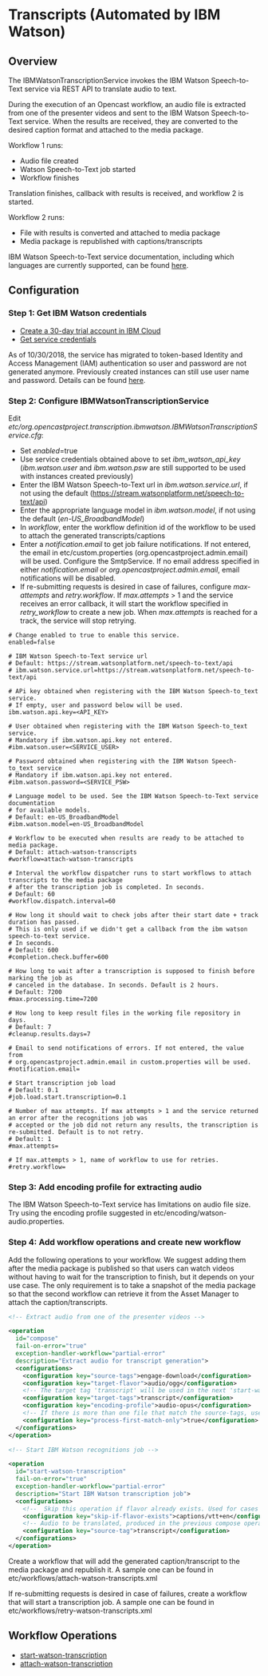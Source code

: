 Transcripts (Automated by IBM Watson)
=====================================

Overview
--------

The IBMWatsonTranscriptionService invokes the IBM Watson Speech-to-Text service via REST API to translate audio to
 text.

During the execution of an Opencast workflow, an audio file is extracted from one of the presenter videos and sent to
the IBM Watson Speech-to-Text service. When the results are received, they are converted to the desired caption format
and attached to the media package.

Workflow 1 runs:

* Audio file created
* Watson Speech-to-Text job started
* Workflow finishes

Translation finishes, callback with results is received, and workflow 2 is started.

Workflow 2 runs:

* File with results is converted and attached to media package
* Media package is republished with captions/transcripts

IBM Watson Speech-to-Text service documentation, including which languages are currently supported, can be found
 [here](https://cloud.ibm.com/docs/services/speech-to-text/index.html#about).

Configuration
-------------

### Step 1: Get IBM Watson credentials

* [Create a 30-day trial account in IBM Cloud](https://console.bluemix.net)
* [Get service credentials](https://console.bluemix.net/docs/services/watson/getting-started-iam.html#iam)

As of 10/30/2018, the service has migrated to token-based Identity and Access Management (IAM) authentication so user
and password are not generated anymore. Previously created instances can still use user name and password.
Details can be found [here](https://cloud.ibm.com/docs/services/speech-to-text/release-notes.html#October2018b).

### Step 2: Configure IBMWatsonTranscriptionService

Edit  _etc/org.opencastproject.transcription.ibmwatson.IBMWatsonTranscriptionService.cfg_:

* Set _enabled_=true
* Use service credentials obtained above to set _ibm_watson_api_key_ (_ibm.watson.user_ and _ibm.watson.psw_
are
still supported to be used with instances created previously)
* Enter the IBM Watson Speech-to-Text url in _ibm.watson.service.url_, if not using the default
(https://stream.watsonplatform.net/speech-to-text/api)
* Enter the appropriate language model in _ibm.watson.model_, if not using the default (_en-US_BroadbandModel_)
* In _workflow_, enter the workflow definition id of the workflow to be used to attach the generated
transcripts/captions
* Enter a _notification.email_ to get job failure notifications. If not entered, the email in
etc/custom.properties (org.opencastproject.admin.email) will be used. Configure the SmtpService.
If no email address specified in either _notification.email_ or _org.opencastproject.admin.email_,
email notifications will be disabled.
* If re-submitting requests is desired in case of failures, configure _max-attempts_ and _retry.workflow_.
If _max.attempts_ > 1 and the service receives an error callback, it will start the workflow specified in
_retry_workflow_ to create a new job. When _max.attempts_ is reached for a track, the service will stop retrying.

```
# Change enabled to true to enable this service.
enabled=false

# IBM Watson Speech-to-Text service url
# Default: https://stream.watsonplatform.net/speech-to-text/api
# ibm.watson.service.url=https://stream.watsonplatform.net/speech-to-text/api

# APi key obtained when registering with the IBM Watson Speech-to_text service.
# If empty, user and password below will be used.
ibm.watson.api.key=<API_KEY>

# User obtained when registering with the IBM Watson Speech-to_text service.
# Mandatory if ibm.watson.api.key not entered.
#ibm.watson.user=<SERVICE_USER>

# Password obtained when registering with the IBM Watson Speech-to_text service
# Mandatory if ibm.watson.api.key not entered.
#ibm.watson.password=<SERVICE_PSW>

# Language model to be used. See the IBM Watson Speech-to-Text service documentation
# for available models.
# Default: en-US_BroadbandModel
#ibm.watson.model=en-US_BroadbandModel

# Workflow to be executed when results are ready to be attached to media package.
# Default: attach-watson-transcripts
#workflow=attach-watson-transcripts

# Interval the workflow dispatcher runs to start workflows to attach transcripts to the media package
# after the transcription job is completed. In seconds.
# Default: 60
#workflow.dispatch.interval=60

# How long it should wait to check jobs after their start date + track duration has passed.
# This is only used if we didn't get a callback from the ibm watson speech-to-text service.
# In seconds.
# Default: 600
#completion.check.buffer=600

# How long to wait after a transcription is supposed to finish before marking the job as
# canceled in the database. In seconds. Default is 2 hours.
# Default: 7200
#max.processing.time=7200

# How long to keep result files in the working file repository in days.
# Default: 7
#cleanup.results.days=7

# Email to send notifications of errors. If not entered, the value from
# org.opencastproject.admin.email in custom.properties will be used.
#notification.email=

# Start transcription job load
# Default: 0.1
#job.load.start.transcription=0.1

# Number of max attempts. If max attempts > 1 and the service returned an error after the recognitions job was
# accepted or the job did not return any results, the transcription is re-submitted. Default is to not retry.
# Default: 1
#max.attempts=

# If max.attempts > 1, name of workflow to use for retries.
#retry.workflow=

```

### Step 3: Add encoding profile for extracting audio

The IBM Watson Speech-to-Text service has limitations on audio file size. Try using the encoding profile suggested in
etc/encoding/watson-audio.properties.

### Step 4: Add workflow operations and create new workflow

Add the following operations to your workflow. We suggest adding them after the media package is
published so that users can watch videos without having to wait for the transcription to finish, but it
depends on your use case. The only requirement is to take a snapshot of the media package so that
the second workflow can retrieve it from the Asset Manager to attach the caption/transcripts.

``` xml
<!-- Extract audio from one of the presenter videos -->

<operation
  id="compose"
  fail-on-error="true"
  exception-handler-workflow="partial-error"
  description="Extract audio for transcript generation">
  <configurations>
    <configuration key="source-tags">engage-download</configuration>
    <configuration key="target-flavor">audio/ogg</configuration>
    <!-- The target tag 'transcript' will be used in the next 'start-watson-transcription' operation -->
    <configuration key="target-tags">transcript</configuration>
    <configuration key="encoding-profile">audio-opus</configuration>
    <!-- If there is more than one file that match the source-tags, use only the first one -->
    <configuration key="process-first-match-only">true</configuration>
  </configurations>
</operation>

<!-- Start IBM Watson recognitions job -->

<operation
  id="start-watson-transcription"
  fail-on-error="true"
  exception-handler-workflow="partial-error"
  description="Start IBM Watson transcription job">
  <configurations>
    <!--  Skip this operation if flavor already exists. Used for cases when mp already has captions. -->
    <configuration key="skip-if-flavor-exists">captions/vtt+en</configuration>
    <!-- Audio to be translated, produced in the previous compose operation -->
    <configuration key="source-tag">transcript</configuration>
  </configurations>
</operation>

```

Create a workflow that will add the generated caption/transcript to the media package and republish it.
A sample one can be found in etc/workflows/attach-watson-transcripts.xml

If re-submitting requests is desired in case of failures, create a workflow that will start a transcription job.
A sample one can be found in etc/workflows/retry-watson-transcripts.xml

Workflow Operations
-------------------

* [start-watson-transcription](../workflowoperationhandlers/start-watson-transcription-woh.md)
* [attach-watson-transcription](../workflowoperationhandlers/attach-watson-transcription-woh.md)
